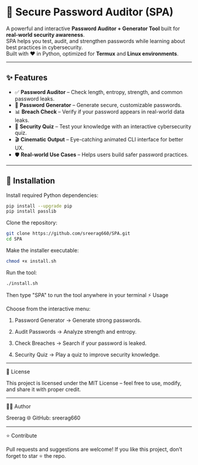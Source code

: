 # 🔐 Secure Password Auditor (SPA)

A powerful and interactive **Password Auditor + Generator Tool** built for **real-world security awareness**.  
SPA helps you test, audit, and strengthen passwords while learning about best practices in cybersecurity.  
Built with ❤️ in Python, optimized for **Termux** and **Linux environments**.

---

## ✨ Features
- ✅ **Password Auditor** – Check length, entropy, strength, and common password leaks.  
- 🔑 **Password Generator** – Generate secure, customizable passwords.  
- 📊 **Breach Check** – Verify if your password appears in real-world data leaks.  
- 🎯 **Security Quiz** – Test your knowledge with an interactive cybersecurity quiz.  
- 🎬 **Cinematic Output** – Eye-catching animated CLI interface for better UX.  
- 🛡️ **Real-world Use Cases** – Helps users build safer password practices.  

---

## 🚀 Installation

Install required Python dependencies:
```bash
pip install --upgrade pip
pip install passlib
```
Clone the repository:
```bash
git clone https://github.com/sreerag660/SPA.git
cd SPA
```

Make the installer executable:
```bash
chmod +x install.sh
```
Run the tool:
```bash
./install.sh
```
Then type  "SPA" to run the tool anywhere in your  terminal 
⚡ Usage

Choose from the interactive menu:

1. Password Generator → Generate strong passwords.

2. Audit Passwords → Analyze strength and entropy.

3. Check Breaches → Search if your password is leaked.

4. Security Quiz → Play a quiz to improve security knowledge.



---

📜 License

This project is licensed under the MIT License – feel free to use, modify, and share it with proper credit.


---

👨‍💻 Author

Sreerag
🌐 GitHub: sreerag660


---

⭐ Contribute

Pull requests and suggestions are welcome!
If you like this project, don’t forget to star ⭐ the repo.
